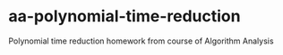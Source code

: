 # aa-polynomial-time-reduction
Polynomial time reduction homework from course of Algorithm Analysis
